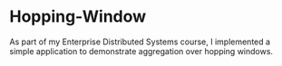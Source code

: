 # Hopping-Window
As part of my Enterprise Distributed Systems course, I implemented a simple application to demonstrate aggregation over hopping windows.
